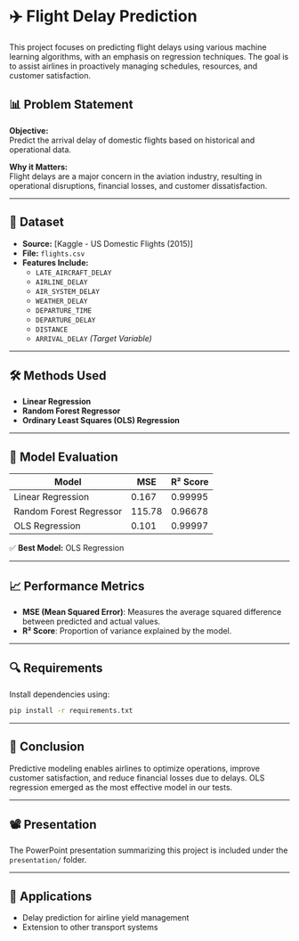 
# ✈️ Flight Delay Prediction

This project focuses on predicting flight delays using various machine learning algorithms, with an emphasis on regression techniques. The goal is to assist airlines in proactively managing schedules, resources, and customer satisfaction.

## 📊 Problem Statement

**Objective:**  
Predict the arrival delay of domestic flights based on historical and operational data.

**Why it Matters:**  
Flight delays are a major concern in the aviation industry, resulting in operational disruptions, financial losses, and customer dissatisfaction.

---

## 📁 Dataset

- **Source:** [Kaggle - US Domestic Flights (2015)]  
- **File:** `flights.csv`  
- **Features Include:**
  - `LATE_AIRCRAFT_DELAY`
  - `AIRLINE_DELAY`
  - `AIR_SYSTEM_DELAY`
  - `WEATHER_DELAY`
  - `DEPARTURE_TIME`
  - `DEPARTURE_DELAY`
  - `DISTANCE`
  - `ARRIVAL_DELAY` *(Target Variable)*

---

## 🛠️ Methods Used

- **Linear Regression**
- **Random Forest Regressor**
- **Ordinary Least Squares (OLS) Regression**

---

## 🧪 Model Evaluation

| Model                   | MSE        | R² Score   |
|------------------------|------------|------------|
| Linear Regression       | 0.167      | 0.99995    |
| Random Forest Regressor| 115.78     | 0.96678    |
| OLS Regression          | 0.101      | 0.99997    |

✅ **Best Model:** OLS Regression

---

## 📈 Performance Metrics

- **MSE (Mean Squared Error)**: Measures the average squared difference between predicted and actual values.
- **R² Score**: Proportion of variance explained by the model.

---

## 🔍 Requirements

Install dependencies using:

```bash
pip install -r requirements.txt
```

---

## 🎯 Conclusion

Predictive modeling enables airlines to optimize operations, improve customer satisfaction, and reduce financial losses due to delays. OLS regression emerged as the most effective model in our tests.

---

## 📽️ Presentation

The PowerPoint presentation summarizing this project is included under the `presentation/` folder.

---

## 📌 Applications

- Delay prediction for airline yield management
- Extension to other transport systems
